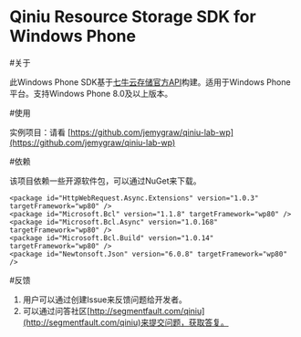 Qiniu Resource Storage SDK for Windows Phone
============================

#关于

此Windows Phone SDK基于[七牛云存储官方API](http://developer.qiniu.com/docs/v6/api/)构建。适用于Windows Phone平台。支持Windows Phone 8.0及以上版本。

#使用

实例项目：请看 [https://github.com/jemygraw/qiniu-lab-wp](https://github.com/jemygraw/qiniu-lab-wp)

#依赖

该项目依赖一些开源软件包，可以通过NuGet来下载。

```
<package id="HttpWebRequest.Async.Extensions" version="1.0.3" targetFramework="wp80" />
<package id="Microsoft.Bcl" version="1.1.8" targetFramework="wp80" />
<package id="Microsoft.Bcl.Async" version="1.0.168" targetFramework="wp80" />
<package id="Microsoft.Bcl.Build" version="1.0.14" targetFramework="wp80" />
<package id="Newtonsoft.Json" version="6.0.8" targetFramework="wp80" />
```

#反馈

1. 用户可以通过创建Issue来反馈问题给开发者。
2. 可以通过问答社区[http://segmentfault.com/qiniu](http://segmentfault.com/qiniu)来提交问题，获取答复。